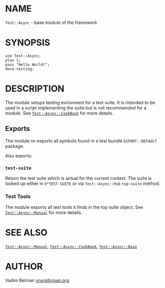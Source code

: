 NAME
====

`Test::Async` - base module of the framework

SYNOPSIS
========

    use Test::Async;
    plan 1;
    pass "Hello World!";
    done-testing;

DESCRIPTION
===========

The module setups testing evironment for a test suite. It is intended to be used in a script implementing the suite but is not recommended for a module. See [`Test::Async::CookBook`](https://github.com/vrurg/raku-Test-Async/blob/v0.1.901/docs/md/Test/Async/CookBook.md) for more details.

Exports
-------

The module re-exports all symbols found in a test bundle `EXPORT::DEFAULT` package.

Also exports:

### `test-suite`

Return the test suite which is actual for the current context. The suite is looked up either in `$*TEST-SUITE` or via `Test::Async::Hub` `top-suite` method.

### Test Tools

The module exports all test tools it finds in the top suite object. See [`Test::Async::Manual`](https://github.com/vrurg/raku-Test-Async/blob/v0.1.901/docs/md/Test/Async/Manual.md) for more details.

SEE ALSO
========

[`Test::Async::Manual`](https://github.com/vrurg/raku-Test-Async/blob/v0.1.901/docs/md/Test/Async/Manual.md), [`Test::Async::CookBook`](https://github.com/vrurg/raku-Test-Async/blob/v0.1.901/docs/md/Test/Async/CookBook.md), [`Test::Async::Base`](https://github.com/vrurg/raku-Test-Async/blob/v0.1.901/docs/md/Test/Async/Base.md)

AUTHOR
======

Vadim Belman <vrurg@cpan.org>

